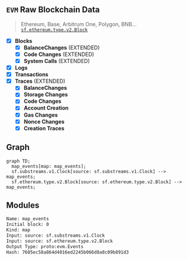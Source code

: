 ## `EVM` Raw Blockchain Data
>
> Ethereum, Base, Arbitrum One, Polygon, BNB...
> [`sf.ethereum.type.v2.Block`](https://buf.build/streamingfast/firehose-ethereum/docs/main:sf.ethereum.type.v2)

- [x] **Blocks**
  - [x] **BalanceChanges** (EXTENDED)
  - [x] **Code Changes** (EXTENDED)
  - [x] **System Calls** (EXTENDED)
- [x] **Logs**
- [x] **Transactions**
- [x] **Traces** (EXTENDED)
  - [x] **BalanceChanges**
  - [x] **Storage Changes**
  - [x] **Code Changes**
  - [x] **Account Creation**
  - [x] **Gas Changes**
  - [x] **Nonce Changes**
  - [x] **Creation Traces**

## Graph

```mermaid
graph TD;
  map_events[map: map_events];
  sf.substreams.v1.Clock[source: sf.substreams.v1.Clock] --> map_events;
  sf.ethereum.type.v2.Block[source: sf.ethereum.type.v2.Block] --> map_events;
```

## Modules

```bash
Name: map_events
Initial block: 0
Kind: map
Input: source: sf.substreams.v1.Clock
Input: source: sf.ethereum.type.v2.Block
Output Type: proto:evm.Events
Hash: 7605ec58a864d4016ed2245b066d8a8c09b891d3
```
